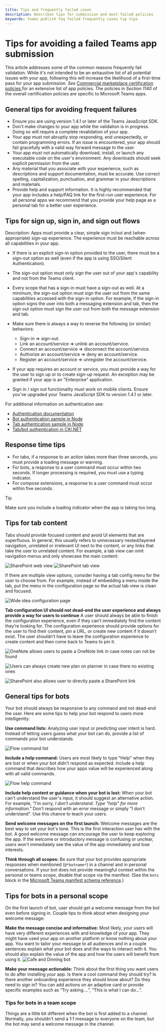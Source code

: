 ```yaml
---
title: Tips and frequently failed cases 
description: Describes tips for submission and most failed policies  
keywords: teams publish faq failed frequently cases tip tips 
---
```

# Tips for avoiding a failed Teams app submission 

This article addresses some of the common reasons frequently fail validation. While it's not intended to be an exhaustive list of all potential issues with your app, following this will increase the likelihood of a first-time pass for your app submission. *See* [Commercial marketplace certification policies ](/legal/marketplace/certification-policies) for an extensive list of app policies. The policies in *Section 1140* of the overall certification policies are specific to Microsoft Teams apps.

## General tips for avoiding frequent failures
* Ensure you are using version 1.4.1 or later of the Teams JavaScript SDK.
* Don't make changes to your app while the validation is in progress. Doing so will require a complete revalidation of your app.
* Your app  must not abruptly stop responding, end unexpectedly, or contain programming errors. If an issue is encountered, your app should fail gracefully with a valid way forward message to the user.
* Your app must not automatically download, install, or launch any executable code on the user's environment. Any downloads should seek explicit permission from the user.
* Any material that you associate with your experience, such as descriptions and support documentation, must be accurate. Use correct spelling, capitalization, punctuation, and grammar in your descriptions and materials.
* Provide help and support information. It is highly recommended that your app includes a help/FAQ link for the first-run user experience. For all personal apps we recommend that you provide your help page as a personal tab for a better user experience.

## Tips for sign up, sign in, and sign out flows

Description: Apps must provide a clear, simple sign in/out and (when appropriate) sign-up experience. The experience must be reachable across all capabilities in your app.

* If there is an explicit sign-in option provided to the user, there must be a sign-out option as well (even if the app is using SSO/Silent Authentication).
* The sign-out option must only sign the user out of your app's capability and not from the Teams client.
* Every scope that has a sign-in must have a sign-out as well. At a minimum, the sign-out option must sign the user out from the same capabilities accessed with the sign-in option. For example, if the sign-in option signs the user into both a messaging extension and tab, then the sign out option must sign the user out from both the message extension and tab.

* Make sure there is always a way to reverse the following (or similar) behaviors:
  * Sign-in => sign-out.
  * Link an account/service => unlink an account/service.
  * Connect an account/service => disconnect the account/service.
  * Authorize an account/service => deny an account/service.
  * Register an account/service => unregister the account/service.
* If your app requires an account or service, you must provide a way for the user to sign up or to create sign-up request. An exception may be granted if your app is an "Enterprise" application.
* Sign in / sign out functionality must work on mobile clients. Ensure you've upgraded your Teams JavaScript SDK to version 1.4.1 or later.

For additional information on authentication see:

* [Authentication documentation](/concepts/authentication/authentication.md)
* [Bot authentication sample in Node](https://github.com/OfficeDev/microsoft-teams-sample-auth-node)
* [Tab authentication sample in Node](https://github.com/OfficeDev/microsoft-teams-sample-complete-node)
* [Tab/bot authentication in C#/.NET](https://github.com/OfficeDev/microsoft-teams-sample-complete-csharp)

## Response time tips

* For tabs, if a response to an action takes more than three seconds, you must provide a loading message or warning.
* For bots, a response to a user command must occur within two seconds. If longer processing is required, you must use a typing indicator.
* For compose extensions, a response to a user command must occur within five seconds.

> [!TIP]
> Make sure you include a loading indicator when the app is taking too long.

## Tips for tab content 

Tabs should provide focused content and avoid UI elements that are superfluous. In general, this usually refers to unnecessary nested/layered navigation, unrelated or irrelevant UI next to the content, or any links that take the user to unrelated content. For example, a tab view can omit navigation menus and only showcase the main content:

![SharePoint web view](~/assets/images/faq/web-sp.png)
![SharePoint tab view](~/assets/images/faq/tab-sp.png)

If there are multiple view options, consider having a tab config menu for the user to choose from. For example, instead of embedding a menu inside the tab, put the menu in the configuration page so the actual tab view is clean and focused.

![Wide idea configuration page](~/assets/images/faq/wideidea.png)

**Tab configuration UI should not dead-end the user experience and always provide a way for users to continue** A user should always be able to finish the configuration experience, even if they can’t immediately find the content they’re looking for. The configuration experience should provide options for the user to find their content, pin a URL, or create new content if it doesn’t exist. The user shouldn’t have to leave the configuration experience to create content and then come back to Teams to pin it.

![OneNote allows users to paste a OneNote link in case notes can not be found](~/assets/images/faq/tab-onenote-config.png)

![Users can always create new plan on planner in case there no existing ones](~/assets/images/faq/tab-planner-config.png)

![SharePoint also allows user to directly paste a SharePoint link](~/assets/images/faq/tab-sp-config.png)

## General tips for bots 

Your bot should always be responsive to any command and not dead-end the user. Here are some tips to help your bot respond to users more intelligently:

**Use command lists:** Analyzing user input or predicting user intent is hard. Instead of letting users guess what your bot can do, provide a list of commands your bot understands.

![Flow command list](~/assets/images/faq/flow-bot.png)

**Include a help command:** Users are most likely to type "Help" when they are lost or when your bot didn't respond as expected. Include a help command that describes how your apps value will be experienced along with all valid commands.

![Flow help command](~/assets/images/faq/flow-help.png)

**Include help content or guidance when your bot is lost:** When your bot can't understand the user's input, it should suggest an alternative action. For example, *"I'm sorry, I don't understand. Type "help" for more information."* Don't respond with an error message or simply "I don't understand". Use this chance to teach your users.

**Send welcome messages on the first launch:** Welcome messages are the best way to set your bot's tone. This is the first interaction user has with the bot. A good welcome message can encourage the user to keep exploring the app. If the welcome or introductory message is confusing or unclear, users won't immediately see the value of the app immediately and lose interests.

**Think through all scopes:** Be sure that your bot provides appropriate responses when mentioned (`@*botname*`) in a channel and in personal conversations. If your bot does not provide meaningful context within the personal or teams scope, disable that scope via the manifest. (See the `bots` block in the [Microsoft Teams manifest schema reference](~/resources/schema/manifest-schema.md#bots).)

## Tips for bots in a personal scope

On the first launch of bot, user should get a welcome message from the bot even before signing in. Couple tips to think about when designing your welcome message:

**Make the message concise and informative:**
Most likely, your users will have very different experiences with and knowledge of your app. They might have used your app on another platform or know nothing about your app. You want to tailor your message to all audiences and in a couple sentences explain what your bot does and the ways to interact with it. You should also explain the value of the app and how the users will benefit from using it.
![Cafe and Dinning bot](~/assets/images/faq/cafe-bot.png)

**Make your message actionable:** Think about the first thing you want users to do after installing your app. Is there a cool command they should try? Is there another onboarding experience they should know about? Do they need to sign in? You can add actions on an adaptive card or provide specific examples such as “Try asking….”, “This is what I can do…”.

### Tips for bots in a team scope

Things are a little bit different when the bot is first added to a channel. Normally, you shouldn't send a 1:1 message to everyone on the team, but the bot may send a welcome message in the channel.



